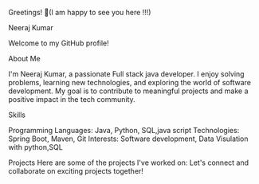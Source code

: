 Greetings! 👋(I am happy to see you here !!!)

Neeraj Kumar

Welcome to my GitHub profile!

About Me

I'm Neeraj Kumar, a passionate Full stack java developer. I enjoy solving problems, learning new technologies, and exploring the world of software development. My goal is to contribute to meaningful projects and make a positive impact in the tech community.

Skills

Programming Languages: Java, Python, SQL,java script
Technologies: Spring Boot, Maven, Git
Interests: Software development, Data Visulation with python,SQL

Projects
Here are some of the projects I've worked on:
Let's connect and collaborate on exciting projects together!
